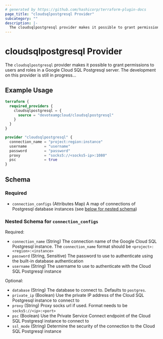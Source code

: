 ```yaml
---
# generated by https://github.com/hashicorp/terraform-plugin-docs
page_title: "cloudsqlpostgresql Provider"
subcategory: ""
description: |-
  The cloudsqlpostgresql provider makes it possible to grant permissions to users and roles in a Google Cloud SQL Postgresql server. The development on this provider is still in progress...
---
```


# cloudsqlpostgresql Provider

The `cloudsqlpostgresql` provider makes it possible to grant permissions to users and roles in a Google Cloud SQL Postgresql server. The development on this provider is still in progress...

## Example Usage

```terraform
terraform {
  required_providers {
    cloudsqlpostgresql = {
      source = "devoteamgcloud/cloudsqlpostgresql"
    }
  }
}

provider "cloudsqlpostgresql" {
  connection_name = "project:region:instance"
  username        = "username"
  password        = "password"
  proxy           = "socks5://<socks5-ip>:1080"
  psc             = true
}
```

<!-- schema generated by tfplugindocs -->
## Schema

### Required

- `connection_configs` (Attributes Map) A map of connections of Postgresql database instances (see [below for nested schema](#nestedatt--connection_configs))

<a id="nestedatt--connection_configs"></a>
### Nested Schema for `connection_configs`

Required:

- `connection_name` (String) The connection name of the Google Cloud SQL Postgresql instance. The `connection_name` format should be `<project>:<region>:<instance>`
- `password` (String, Sensitive) The password to use to authenticate using the built-in database authentication
- `username` (String) The username to use to authenticate with the Cloud SQL Postgresql instance

Optional:

- `database` (String) The database to connect to. Defaults to `postgres`.
- `private_ip` (Boolean) Use the private IP address of the Cloud SQL Postgresql instance to connect to
- `proxy` (String) Proxy socks url if used. Format needs to be `socks5://<ip>:<port>`
- `psc` (Boolean) Use the Private Service Connect endpoint of the Cloud SQL Postgresql instance to connect to
- `ssl_mode` (String) Determine the security of the connection to the Cloud SQL Postgresql instance
